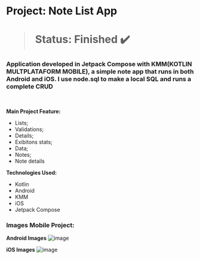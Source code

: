 <h1> Project: Note List App<h1> 

  > Status: Finished ✔️
  
  ### Application developed in Jetpack Compose with KMM(KOTLIN MULTPLATAFORM MOBILE), a simple note app that runs in both Android and iOS. I use node.sql to make a local SQL and runs a complete CRUD
  
  <br>
  
  <strong>Main Project Feature: </strong>
  + Lists;
  + Validations;
  + Details;
  + Exibitons stats;
  + Data;
  + Notes;
  + Note details
  
  <strong>Technologies Used: </strong>
   + Kotlin
   + Android
   + KMM
   + iOS
   + Jetpack Compose
  
   ### Images Mobile Project:

<strong>Android Images</strong>
![image](https://github.com/gugapadilha/note-compose-app/assets/79876042/0c1ed70c-003e-4c16-9328-8ec89a24ecaa)

<strong>iOS Images</strong>
![image](https://github.com/gugapadilha/note-compose-app/assets/79876042/53887f2e-f900-4b50-80e0-825bef5e5655)
